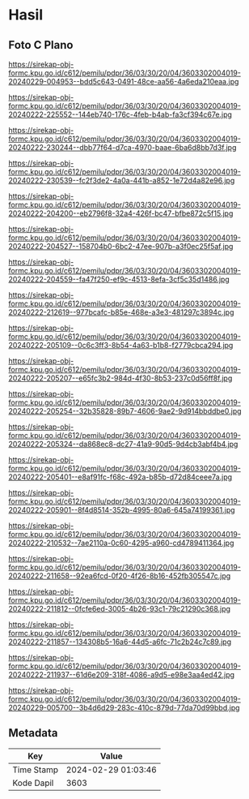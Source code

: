 # Hasil

## Foto C Plano

https://sirekap-obj-formc.kpu.go.id/c612/pemilu/pdpr/36/03/30/20/04/3603302004019-20240229-004953--bdd5c643-0491-48ce-aa56-4a6eda210eaa.jpg

https://sirekap-obj-formc.kpu.go.id/c612/pemilu/pdpr/36/03/30/20/04/3603302004019-20240222-225552--144eb740-176c-4feb-b4ab-fa3cf394c67e.jpg

https://sirekap-obj-formc.kpu.go.id/c612/pemilu/pdpr/36/03/30/20/04/3603302004019-20240222-230244--dbb77f64-d7ca-4970-baae-6ba6d8bb7d3f.jpg

https://sirekap-obj-formc.kpu.go.id/c612/pemilu/pdpr/36/03/30/20/04/3603302004019-20240222-230539--fc2f3de2-4a0a-441b-a852-1e72d4a82e96.jpg

https://sirekap-obj-formc.kpu.go.id/c612/pemilu/pdpr/36/03/30/20/04/3603302004019-20240222-204200--eb2796f8-32a4-426f-bc47-bfbe872c5f15.jpg

https://sirekap-obj-formc.kpu.go.id/c612/pemilu/pdpr/36/03/30/20/04/3603302004019-20240222-204527--158704b0-6bc2-47ee-907b-a3f0ec25f5af.jpg

https://sirekap-obj-formc.kpu.go.id/c612/pemilu/pdpr/36/03/30/20/04/3603302004019-20240222-204559--fa47f250-ef9c-4513-8efa-3cf5c35d1486.jpg

https://sirekap-obj-formc.kpu.go.id/c612/pemilu/pdpr/36/03/30/20/04/3603302004019-20240222-212619--977bcafc-b85e-468e-a3e3-481297c3894c.jpg

https://sirekap-obj-formc.kpu.go.id/c612/pemilu/pdpr/36/03/30/20/04/3603302004019-20240222-205109--0c6c3ff3-8b54-4a63-b1b8-f2779cbca294.jpg

https://sirekap-obj-formc.kpu.go.id/c612/pemilu/pdpr/36/03/30/20/04/3603302004019-20240222-205207--e65fc3b2-984d-4f30-8b53-237c0d56ff8f.jpg

https://sirekap-obj-formc.kpu.go.id/c612/pemilu/pdpr/36/03/30/20/04/3603302004019-20240222-205254--32b35828-89b7-4606-9ae2-9d914bbddbe0.jpg

https://sirekap-obj-formc.kpu.go.id/c612/pemilu/pdpr/36/03/30/20/04/3603302004019-20240222-205324--da868ec8-dc27-41a9-90d5-9d4cb3abf4b4.jpg

https://sirekap-obj-formc.kpu.go.id/c612/pemilu/pdpr/36/03/30/20/04/3603302004019-20240222-205401--e8af91fc-f68c-492a-b85b-d72d84ceee7a.jpg

https://sirekap-obj-formc.kpu.go.id/c612/pemilu/pdpr/36/03/30/20/04/3603302004019-20240222-205901--8f4d8514-352b-4995-80a6-645a74199361.jpg

https://sirekap-obj-formc.kpu.go.id/c612/pemilu/pdpr/36/03/30/20/04/3603302004019-20240222-210532--7ae2110a-0c60-4295-a960-cd4789411364.jpg

https://sirekap-obj-formc.kpu.go.id/c612/pemilu/pdpr/36/03/30/20/04/3603302004019-20240222-211658--92ea6fcd-0f20-4f26-8b16-452fb305547c.jpg

https://sirekap-obj-formc.kpu.go.id/c612/pemilu/pdpr/36/03/30/20/04/3603302004019-20240222-211812--0fcfe6ed-3005-4b26-93c1-79c21290c368.jpg

https://sirekap-obj-formc.kpu.go.id/c612/pemilu/pdpr/36/03/30/20/04/3603302004019-20240222-211857--134308b5-16a6-44d5-a6fc-71c2b24c7c89.jpg

https://sirekap-obj-formc.kpu.go.id/c612/pemilu/pdpr/36/03/30/20/04/3603302004019-20240222-211937--61d6e209-318f-4086-a9d5-e98e3aa4ed42.jpg

https://sirekap-obj-formc.kpu.go.id/c612/pemilu/pdpr/36/03/30/20/04/3603302004019-20240229-005700--3b4d6d29-283c-410c-879d-77da70d99bbd.jpg


## Metadata

| Key        | Value               |
| ---------- | ------------------- |
| Time Stamp | 2024-02-29 01:03:46 |
| Kode Dapil | 3603                |



